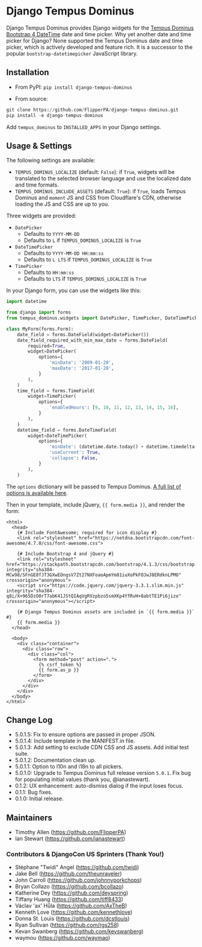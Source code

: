 # Django Tempus Dominus

Django Tempus Dominus provides Django widgets for the [Tempus Dominus Bootstrap 4 DateTime](https://tempusdominus.github.io/bootstrap-4/ "Tempus Dominus") date and time picker. Why yet another date and time picker for Django? None supported the Tempus Dominus date and time picker, which is actively developed and feature rich. It is a successor to the popular `bootstrap-datetimepicker` JavaScript library.

## Installation

* From PyPI: `pip install django-tempus-dominus`

* From source:

```python
git clone https://github.com/FlipperPA/django-tempus-dominus.git
pip install -e django-tempus-dominus
```

Add `tempus_dominus` to `INSTALLED_APPS` in your Django settings.

## Usage & Settings

The following settings are available:

* `TEMPUS_DOMINUS_LOCALIZE` (default: `False`): if `True`, widgets will be translated to the selected browser language and use the localized date and time formats.
* `TEMPUS_DOMINUS_INCLUDE_ASSETS` (default: `True`): if `True`, loads Tempus Dominus and `moment` JS and CSS from Cloudflare's CDN, otherwise loading the JS and CSS are up to you.

Three widgets are provided:

* `DatePicker`
    * Defaults to `YYYY-MM-DD`
    * Defaults to `L` if `TEMPUS_DOMINUS_LOCALIZE` is `True`
* `DateTimePicker`
    * Defaults to `YYYY-MM-DD HH:mm:ss`
    * Defaults to `L LTS` if `TEMPUS_DOMINUS_LOCALIZE` is `True`
* `TimePicker`
    * Defaults to `HH:mm:ss`
    * Defaults to `LTS` if `TEMPUS_DOMINUS_LOCALIZE` is `True`

In your Django form, you can use the widgets like this:

```python
import datetime

from django import forms
from tempus_dominus.widgets import DatePicker, TimePicker, DateTimePicker

class MyForm(forms.Form):
    date_field = forms.DateField(widget=DatePicker())
    date_field_required_with_min_max_date = forms.DateField(
        required=True,
        widget=DatePicker(
            options={
                'minDate': '2009-01-20',
                'maxDate': '2017-01-20',
            }
        ),
    )
    time_field = forms.TimeField(
        widget=TimePicker(
            options={
                'enabledHours': [9, 10, 11, 12, 13, 14, 15, 16],
            }
        ),
    )
    datetime_field = forms.DateTimeField(
        widget=DateTimePicker(
            options={
                'minDate': (datetime.date.today() + datetime.timedelta(days=1)).strftime('%Y-%m-%d'),  # Tomorrow
                'useCurrent': True,
                'collapse': False,
            }
        ),
    )
```

The `options` dictionary will be passed to Tempus Dominus. [A full list of options is available here](https://tempusdominus.github.io/bootstrap-4/Options/).

Then in your template, include jQuery, `{{ form.media }}`, and render the form:

```HTML+Django
<html>
  <head>
    {# Include FontAwesome; required for icon display #}
    <link rel="stylesheet" href="https://netdna.bootstrapcdn.com/font-awesome/4.7.0/css/font-awesome.css">

    {# Include Bootstrap 4 and jQuery #}
    <link rel="stylesheet" href="https://stackpath.bootstrapcdn.com/bootstrap/4.1.3/css/bootstrap.min.css" integrity="sha384-MCw98/SFnGE8fJT3GXwEOngsV7Zt27NXFoaoApmYm81iuXoPkFOJwJ8ERdknLPMO" crossorigin="anonymous">
    <script src="https://code.jquery.com/jquery-3.3.1.slim.min.js" integrity="sha384-q8i/X+965DzO0rT7abK41JStQIAqVgRVzpbzo5smXKp4YfRvH+8abtTE1Pi6jizo" crossorigin="anonymous"></script>

    {# Django Tempus Dominus assets are included in `{{ form.media }}` #}
    {{ form.media }}
  </head>
  
  <body>
    <div class="container">
      <div class="row">
        <div class="col">
          <form method="post" action=".">
            {% csrf_token %}
            {{ form.as_p }}
          </form>
        </div>
      </div>
    </div>
  </body>
</html>
```

## Change Log

* 5.0.1.5: Fix to ensure options are passed in proper JSON.
* 5.0.1.4: Include template in the MANIFEST.in file.
* 5.0.1.3: Add setting to exclude CDN CSS and JS assets. Add initial test suite.
* 5.0.1.2: Documentation clean up.
* 5.0.1.1: Option to l10n and i18n to all pickers.
* 5.0.1.0: Upgrade to Tempus Dominus full release version `5.0.1`. Fix bug for populating initial values (thank you, @ianastewart).
* 0.1.2: UX enhancement: auto-dismiss dialog if the input loses focus.
* 0.1.1: Bug fixes.
* 0.1.0: Initial release.

## Maintainers

* Timothy Allen (https://github.com/FlipperPA)
* Ian Stewart (https://github.com/ianastewart)

### Contributors & DjangoCon US Sprinters (Thank You!)

* Stéphane "Twidi" Angel (https://github.com/twidi)
* Jake Bell (https://github.com/theunraveler)
* John Carroll (https://github.com/johnnyporkchops)
* Bryan Collazo (https://github.com/bcollazo)
* Katherine Dey (https://github.com/deyspring)
* Tiffany Huang (https://github.com/tiff8433)
* Václav 'ax' Hůla (https://github.com/AxTheB)
* Kenneth Love (https://github.com/kennethlove)
* Donna St. Louis (https://github.com/dcstlouis)
* Ryan Sullivan (https://github.com/rgs258)
* Kevan Swanberg (https://github.com/kevswanberg)
* waymou (https://github.com/waymao)
